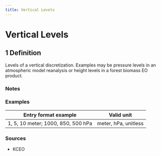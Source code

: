 ```yaml
---
title: Vertical Levels
---
```


# Vertical Levels

## 1 Definition

Levels of a vertical discretization. Examples may be pressure levels in an atmospheric model reanalysis or height levels in a forest biomass EO product.

### Notes 

### Examples 

| Entry format example               | Valid unit        |
|------------------------------------|-------------------|
| 1, 5, 10 meter; 1000, 850, 500 hPa  | meter, hPa, unitless |

### Sources 
- KCEO
